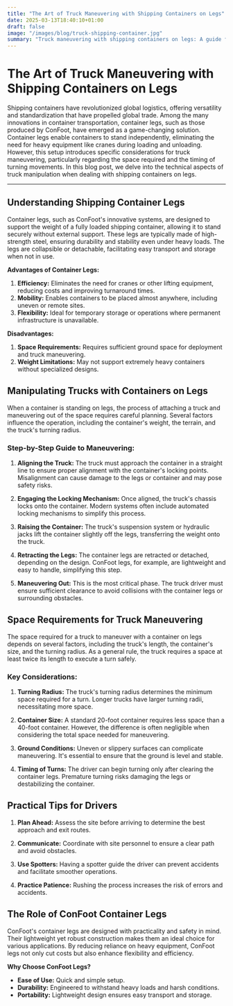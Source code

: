 ```yaml
---
title: "The Art of Truck Maneuvering with Shipping Containers on Legs"
date: 2025-03-13T18:40:10+01:00
draft: false
image: "/images/blog/truck-shipping-container.jpg"
summary: "Truck maneuvering with shipping containers on legs: A guide for efficient container handling."
---
```


# The Art of Truck Maneuvering with Shipping Containers on Legs

Shipping containers have revolutionized global logistics, offering versatility and standardization that have propelled global trade. Among the many innovations in container transportation, container legs, such as those produced by ConFoot, have emerged as a game-changing solution. Container legs enable containers to stand independently, eliminating the need for heavy equipment like cranes during loading and unloading. However, this setup introduces specific considerations for truck maneuvering, particularly regarding the space required and the timing of turning movements. In this blog post, we delve into the technical aspects of truck manipulation when dealing with shipping containers on legs.

---

## Understanding Shipping Container Legs

Container legs, such as ConFoot's innovative systems, are designed to support the weight of a fully loaded shipping container, allowing it to stand securely without external support. These legs are typically made of high-strength steel, ensuring durability and stability even under heavy loads. The legs are collapsible or detachable, facilitating easy transport and storage when not in use.

**Advantages of Container Legs:**
1. **Efficiency:** Eliminates the need for cranes or other lifting equipment, reducing costs and improving turnaround times.
2. **Mobility:** Enables containers to be placed almost anywhere, including uneven or remote sites.
3. **Flexibility:** Ideal for temporary storage or operations where permanent infrastructure is unavailable.

**Disadvantages:**
1. **Space Requirements:** Requires sufficient ground space for deployment and truck maneuvering.
2. **Weight Limitations:** May not support extremely heavy containers without specialized designs.


## Manipulating Trucks with Containers on Legs

When a container is standing on legs, the process of attaching a truck and maneuvering out of the space requires careful planning. Several factors influence the operation, including the container's weight, the terrain, and the truck's turning radius.

### Step-by-Step Guide to Maneuvering:

1. **Aligning the Truck:**
   The truck must approach the container in a straight line to ensure proper alignment with the container's locking points. Misalignment can cause damage to the legs or container and may pose safety risks.

2. **Engaging the Locking Mechanism:**
   Once aligned, the truck's chassis locks onto the container. Modern systems often include automated locking mechanisms to simplify this process.

3. **Raising the Container:**
   The truck's suspension system or hydraulic jacks lift the container slightly off the legs, transferring the weight onto the truck.

4. **Retracting the Legs:**
   The container legs are retracted or detached, depending on the design. ConFoot legs, for example, are lightweight and easy to handle, simplifying this step.

5. **Maneuvering Out:**
   This is the most critical phase. The truck driver must ensure sufficient clearance to avoid collisions with the container legs or surrounding obstacles.


## Space Requirements for Truck Maneuvering

The space required for a truck to maneuver with a container on legs depends on several factors, including the truck's length, the container's size, and the turning radius. As a general rule, the truck requires a space at least twice its length to execute a turn safely.

### Key Considerations:

1. **Turning Radius:**
   The truck's turning radius determines the minimum space required for a turn. Longer trucks have larger turning radii, necessitating more space.

2. **Container Size:**
   A standard 20-foot container requires less space than a 40-foot container. However, the difference is often negligible when considering the total space needed for maneuvering.

3. **Ground Conditions:**
   Uneven or slippery surfaces can complicate maneuvering. It's essential to ensure that the ground is level and stable.

4. **Timing of Turns:**
   The driver can begin turning only after clearing the container legs. Premature turning risks damaging the legs or destabilizing the container.


## Practical Tips for Drivers

1. **Plan Ahead:**
   Assess the site before arriving to determine the best approach and exit routes.

2. **Communicate:**
   Coordinate with site personnel to ensure a clear path and avoid obstacles.

3. **Use Spotters:**
   Having a spotter guide the driver can prevent accidents and facilitate smoother operations.

4. **Practice Patience:**
   Rushing the process increases the risk of errors and accidents.


## The Role of ConFoot Container Legs

ConFoot's container legs are designed with practicality and safety in mind. Their lightweight yet robust construction makes them an ideal choice for various applications. By reducing reliance on heavy equipment, ConFoot legs not only cut costs but also enhance flexibility and efficiency.

**Why Choose ConFoot Legs?**

- **Ease of Use:** Quick and simple setup.
- **Durability:** Engineered to withstand heavy loads and harsh conditions.
- **Portability:** Lightweight design ensures easy transport and storage.
